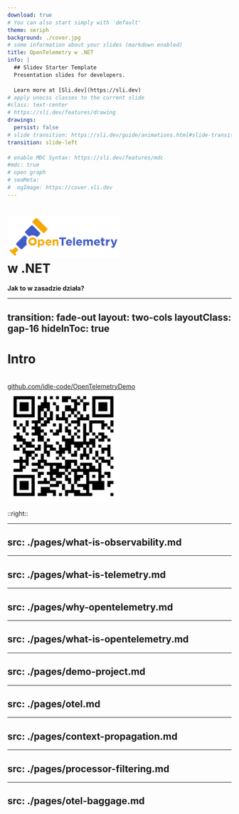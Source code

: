 ```yaml
---
download: true
# You can also start simply with 'default'
theme: seriph
background: ./cover.jpg
# some information about your slides (markdown enabled)
title: OpenTelemetry w .NET
info: |
  ## Slidev Starter Template
  Presentation slides for developers.

  Learn more at [Sli.dev](https://sli.dev)
# apply unocss classes to the current slide
#class: text-center
# https://sli.dev/features/drawing
drawings:
  persist: false
# slide transition: https://sli.dev/guide/animations.html#slide-transitions
transition: slide-left

# enable MDC Syntax: https://sli.dev/features/mdc
#mdc: true
# open graph
# seoMeta:
#  ogImage: https://cover.sli.dev
---
```


# <img style="display: inline; width: 50%" src="./opentelemetry-horizontal-color.svg"><br/>w .NET

**Jak to w zasadzie działa?**

---
transition: fade-out
layout: two-cols
layoutClass: gap-16
hideInToc: true
---

# Intro
<br/>

<div>
  <a href="https://github.com/idle-code/OpenTelemetryDemo" target="_blank" class="slidev-icon-btn"><carbon:logo-github /></a>
  <a href="https://github.com/idle-code/OpenTelemetryDemo" target="_blank">github.com/idle-code/OpenTelemetryDemo</a>
</div>

<div>

<img style="margin-left: auto; margin-right: auto; width: 50%" src="./gh-qr-code.svg" />

</div>

::right::

<Toc text-sm minDepth="1" maxDepth="3" />


---
src: ./pages/what-is-observability.md
---

---
src: ./pages/what-is-telemetry.md
---

---
src: ./pages/why-opentelemetry.md
---

---
src: ./pages/what-is-opentelemetry.md
---

---
src: ./pages/demo-project.md
---

---
src: ./pages/otel.md
---

---
src: ./pages/context-propagation.md
---

---
src: ./pages/processor-filtering.md
---

---
src: ./pages/otel-baggage.md
---
